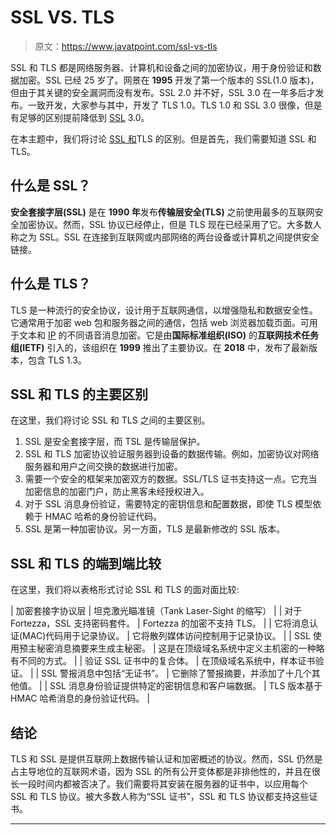 # SSL VS. TLS

> 原文：<https://www.javatpoint.com/ssl-vs-tls>

SSL 和 TLS 都是网络服务器、计算机和设备之间的加密协议，用于身份验证和数据加密。SSL 已经 25 岁了。网景在 **1995** 开发了第一个版本的 SSL(1.0 版本)，但由于其关键的安全漏洞而没有发布。SSL 2.0 并不好，SSL 3.0 在一年多后才发布。一致开发，大家参与其中，开发了 TLS 1.0。TLS 1.0 和 SSL 3.0 很像，但是有足够的区别提前降低到 [SSL](https://www.javatpoint.com/ssl-full-form) 3.0。

在本主题中，我们将讨论 [SSL 和](https://www.javatpoint.com/nodejs-tls-ssl)TLS 的区别。但是首先，我们需要知道 SSL 和 TLS。

## 什么是 SSL？

**安全套接字层(SSL)** 是在 **1990 年**发布**传输层安全(TLS)** 之前使用最多的互联网安全加密协议。然而，SSL 协议已经停止，但是 TLS 现在已经采用了它。大多数人称之为 SSL。SSL 在连接到互联网或内部网络的两台设备或计算机之间提供安全链接。

## 什么是 TLS？

TLS 是一种流行的安全协议，设计用于互联网通信，以增强隐私和数据安全性。它通常用于加密 web 包和服务器之间的通信，包括 web 浏览器加载页面。可用于文本和 [IP](https://www.javatpoint.com/ip) 的不同语音消息加密。它是由**国际标准组织(ISO)** 的**互联网技术任务组(IETF)** 引入的，该组织在 **1999** 推出了主要协议。在 **2018** 中，发布了最新版本，包含 TLS 1.3。

## SSL 和 TLS 的主要区别

在这里，我们将讨论 SSL 和 TLS 之间的主要区别。

1.  SSL 是安全套接字层，而 TSL 是传输层保护。
2.  SSL 和 TLS 加密协议验证服务器到设备的数据传输。例如，加密协议对网络服务器和用户之间交换的数据进行加密。
3.  需要一个安全的框架来加密双方的数据。SSL/TLS 证书支持这一点。它充当加密信息的加密门户，防止黑客未经授权进入。
4.  对于 SSL 消息身份验证，需要特定的密钥信息和配置数据，即使 TLS 模型依赖于 HMAC 哈希的身份验证代码。
5.  SSL 是第一种加密协议。另一方面，TLS 是最新修改的 SSL 版本。

## SSL 和 TLS 的端到端比较

在这里，我们将以表格形式讨论 SSL 和 TLS 的面对面比较:

| 加密套接字协议层 | 坦克激光瞄准镜（Tank Laser-Sight 的缩写） |
| 对于 Fortezza，SSL 支持密码套件。 | Fortezza 的加密不支持 TLS。 |
| 它将消息认证(MAC)代码用于记录协议。 | 它将散列媒体访问控制用于记录协议。 |
| SSL 使用预主秘密消息摘要来生成主秘密。 | 这是在顶级域名系统中定义主机密的一种略有不同的方式。 |
| 验证 SSL 证书中的复合体。 | 在顶级域名系统中，样本证书验证。 |
| SSL 警报消息中包括“无证书”。 | 它删除了警报摘要，并添加了十几个其他值。 |
| SSL 消息身份验证提供特定的密钥信息和客户端数据。 | TLS 版本基于 HMAC 哈希消息的身份验证代码。 |

## 结论

TLS 和 SSL 是提供互联网上数据传输认证和加密概述的协议。然而，SSL 仍然是占主导地位的互联网术语，因为 SSL 的所有公开变体都是非排他性的，并且在很长一段时间内都被否决了。我们需要将其安装在服务器的证书中，以应用每个 SSL 和 TLS 协议。被大多数人称为“SSL 证书”，SSL 和 TLS 协议都支持这些证书。

* * *
